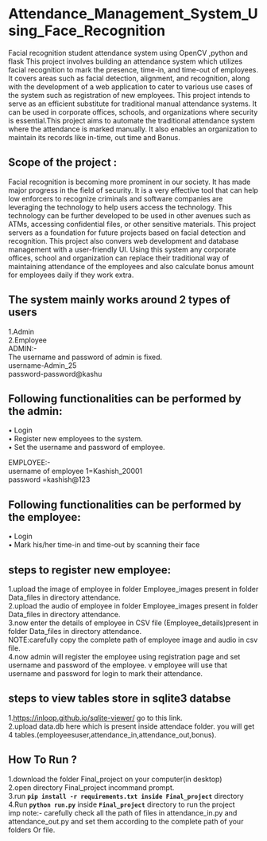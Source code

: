 # Attendance_Management_System_Using_Face_Recognition
Facial recognition student attendance system using OpenCV ,python and flask
This project involves building an attendance system which utilizes facial recognition to mark the presence, time-in, and time-out of employees. It covers areas such as facial detection, alignment, and recognition, along with the development of a web application to cater to various use cases of the system such as registration of new employees. This project intends to serve as an efficient substitute for traditional manual attendance systems. It can be used in corporate offices, schools, and 
organizations where security is essential.This project aims to automate the traditional attendance system where the attendance is marked manually. It also enables an organization to maintain its records like in-time, out time and Bonus. 

## Scope of the project :

Facial recognition is becoming more prominent in our society. It has made major progress in the field of security. It is a very effective tool that can help low 
enforcers to recognize criminals and software companies are leveraging the technology to help users access the technology. This technology can be further developed to be used in other avenues such as ATMs, accessing confidential files, or other sensitive materials. This project servers as a foundation for future projects based on facial detection and recognition. This project also convers web development and database management with a user-friendly UI. Using this system any corporate offices, school and organization can replace their traditional way of maintaining attendance of the employees and also calculate bonus amount for employees daily if they work extra.

## The system mainly works around 2 types of users

1.Admin <br>
2.Employee <br>
ADMIN:- <br>
 The username and password of admin is fixed. <br>
               username-Admin_25 <br>
               password-password@kashu <br>
## Following functionalities can be performed by the admin:
• Login <br>
• Register new employees to the system. <br>
• Set the username and password of employee. <br>

EMPLOYEE:- <br>
 username of employee 1=Kashish_20001 <br>
              password =kashish@123 <br>
## Following functionalities can be performed by the employee: <br>
• Login <br>
• Mark his/her time-in and time-out by scanning their face <br>

## steps to register new employee: <br>
1.upload the image of employee in folder Employee_images present in folder Data_files in directory attendance. <br>
2.upload the audio of employee in folder Employee_images present in folder Data_files in directory attendance. <br>
3.now enter the details of employee in CSV file (Employee_details)present in folder Data_files in directory attendance. <br>
   NOTE:carefully copy the complete path of employee image and audio in csv file. <br>
4.now admin will register the employee using registration page and set username and password of the employee. v
  employee will use that username and password for login to mark their attendance. <br>
  
## steps to view tables store in sqlite3 databse
1.https://inloop.github.io/sqlite-viewer/ go to this link. <br>
2.upload data.db here which is present inside attendace folder. you will get 4 tables.(employeesuser,attendance_in,attendance_out,bonus). <br>
  
## How To Run ?  
1.download the folder Final_project on your computer(in desktop) <br>
2.open directory Final_project incommand prompt. <br>
3.run **``` pip install -r requirements.txt inside Final_project ```** directory <br>
4.Run **``` python run.py ```** inside **``` Final_project ```** directory to run the project <br>
  imp note:- carefully check all the path of files in attendance_in.py and attendance_out.py and set them according to the complete path of your folders Or file.
